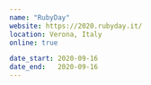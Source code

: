 ```yaml
---
name: "RubyDay"
website: https://2020.rubyday.it/
location: Verona, Italy
online: true

date_start: 2020-09-16
date_end:   2020-09-16
---
```

